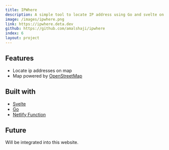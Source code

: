 ```yaml
---
title: IPWhere
description: A simple tool to locate IP address using Go and svelte on Netlify(serverless)
image: /images/ipwhere.png
link: https://ipwhere.deta.dev
github: https://github.com/amalshaji/ipwhere
index: 6
layout: project
---
```


## Features

- Locate ip addresses on map
- Map powered by [OpenStreetMap](https://www.openstreetmap.org/)

## Built with

- [Svelte](https://svelte.dev)
- [Go](https://golang.org)
- [Netlify Function](https://www.netlify.com/products/functions/)

## Future

Will be integrated into this website.